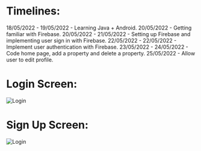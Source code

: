 # Timelines:
18/05/2022 - 19/05/2022 - Learning Java + Android.
20/05/2022 - Getting familiar with Firebase.
20/05/2022 - 21/05/2022 - Setting up Firebase and implementing user sign in with Firebase.
22/05/2022 - 22/05/2022 - Implement user authentication with Firebase.
23/05/2022 - 24/05/2022 - Code home page, add a property and delete a property.
25/05/2022 - Allow user to edit profile.

# Login Screen:
![Login](https://ibb.co/5Y769WL)

# Sign Up Screen:
![Login](https://ibb.co/TvbhM9r)